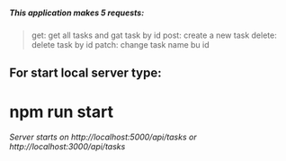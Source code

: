 ##### This application makes 5 requests:
> get: get all tasks and gat task by id
> post: create a new task
> delete: delete task by id
> patch: change task name bu id

## For start local server type:
# npm run start
###### Server starts on http://localhost:5000/api/tasks or http://localhost:3000/api/tasks